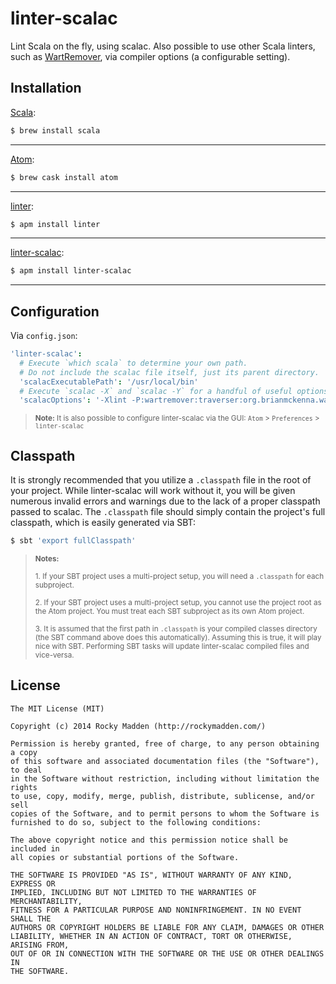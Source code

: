 # linter-scalac
Lint Scala on the fly, using scalac. Also possible to use other Scala linters, such as [WartRemover](https://github.com/typelevel/wartremover), via compiler options (a configurable setting).

## Installation
[Scala](http://www.scala-lang.org/):
```bash
$ brew install scala
```
---
[Atom](https://atom.io/):
```bash
$ brew cask install atom
```
---
[linter](https://github.com/AtomLinter/Linter):
```bash
$ apm install linter
```
---
[linter-scalac](https://github.com/AtomLinter/linter-scalac):
```bash
$ apm install linter-scalac
```
---

## Configuration
Via `config.json`:
```coffeescript
'linter-scalac':
  # Execute `which scala` to determine your own path.
  # Do not include the scalac file itself, just its parent directory.
  'scalacExecutablePath': '/usr/local/bin'
  # Execute `scalac -X` and `scalac -Y` for a handful of useful options.
  'scalacOptions': '-Xlint -P:wartremover:traverser:org.brianmckenna.wartremover.warts.Unsafe'
```

> <sub>__Note:__ It is also possible to configure linter-scalac via the GUI: `Atom` > `Preferences` > `linter-scalac`</sub>

## Classpath
It is strongly recommended that you utilize a `.classpath` file in the root of your project. While linter-scalac will work without it, you will be given numerous invalid errors and warnings due to the lack of a proper classpath passed to scalac. The `.classpath` file should simply contain the project's full classpath, which is easily generated via SBT:

```bash
$ sbt 'export fullClasspath'
```

> <sub>__Notes:__</sub>
>
> <sub>1. If your SBT project uses a multi-project setup, you will need a `.classpath` for each subproject.</sub>
>
> <sub>2. If your SBT project uses a multi-project setup, you cannot use the project root as the Atom project. You must treat each SBT subproject as its own Atom project.</sub>
>
> <sub>3. It is assumed that the first path in `.classpath` is your compiled classes directory (the SBT command above does this automatically). Assuming this is true, it will play nice with SBT. Performing SBT tasks will update linter-scalac compiled files and vice-versa.</sub>

## License

```
The MIT License (MIT)

Copyright (c) 2014 Rocky Madden (http://rockymadden.com/)

Permission is hereby granted, free of charge, to any person obtaining a copy
of this software and associated documentation files (the "Software"), to deal
in the Software without restriction, including without limitation the rights
to use, copy, modify, merge, publish, distribute, sublicense, and/or sell
copies of the Software, and to permit persons to whom the Software is
furnished to do so, subject to the following conditions:

The above copyright notice and this permission notice shall be included in
all copies or substantial portions of the Software.

THE SOFTWARE IS PROVIDED "AS IS", WITHOUT WARRANTY OF ANY KIND, EXPRESS OR
IMPLIED, INCLUDING BUT NOT LIMITED TO THE WARRANTIES OF MERCHANTABILITY,
FITNESS FOR A PARTICULAR PURPOSE AND NONINFRINGEMENT. IN NO EVENT SHALL THE
AUTHORS OR COPYRIGHT HOLDERS BE LIABLE FOR ANY CLAIM, DAMAGES OR OTHER
LIABILITY, WHETHER IN AN ACTION OF CONTRACT, TORT OR OTHERWISE, ARISING FROM,
OUT OF OR IN CONNECTION WITH THE SOFTWARE OR THE USE OR OTHER DEALINGS IN
THE SOFTWARE.
```
